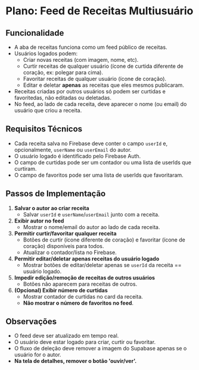 # Plano: Feed de Receitas Multiusuário

## Funcionalidade
- A aba de receitas funciona como um feed público de receitas.
- Usuários logados podem:
  - Criar novas receitas (com imagem, nome, etc).
  - Curtir receitas de qualquer usuário (ícone de curtida diferente de coração, ex: polegar para cima).
  - Favoritar receitas de qualquer usuário (ícone de coração).
  - Editar e deletar **apenas** as receitas que eles mesmos publicaram.
- Receitas criadas por outros usuários só podem ser curtidas e favoritedas, não editadas ou deletadas.
- No feed, ao lado de cada receita, deve aparecer o nome (ou email) do usuário que criou a receita.

## Requisitos Técnicos
- Cada receita salva no Firebase deve conter o campo `userId` e, opcionalmente, `userName` ou `userEmail` do autor.
- O usuário logado é identificado pelo Firebase Auth.
- O campo de curtidas pode ser um contador ou uma lista de userIds que curtiram.
- O campo de favoritos pode ser uma lista de userIds que favoritaram.

## Passos de Implementação
1. **Salvar o autor ao criar receita**
   - Salvar `userId` e `userName`/`userEmail` junto com a receita.
2. **Exibir autor no feed**
   - Mostrar o nome/email do autor ao lado de cada receita.
3. **Permitir curtir/favoritar qualquer receita**
   - Botões de curtir (ícone diferente de coração) e favoritar (ícone de coração) disponíveis para todos.
   - Atualizar o contador/lista no Firebase.
4. **Permitir editar/deletar apenas receitas do usuário logado**
   - Mostrar botões de editar/deletar apenas se `userId` da receita == usuário logado.
5. **Impedir edição/remoção de receitas de outros usuários**
   - Botões não aparecem para receitas de outros.
6. **(Opcional) Exibir número de curtidas**
   - Mostrar contador de curtidas no card da receita.
   - **Não mostrar o número de favoritos no feed**.

## Observações
- O feed deve ser atualizado em tempo real.
- O usuário deve estar logado para criar, curtir ou favoritar.
- O fluxo de deleção deve remover a imagem do Supabase apenas se o usuário for o autor.
- **Na tela de detalhes, remover o botão 'ouvir/ver'.**
